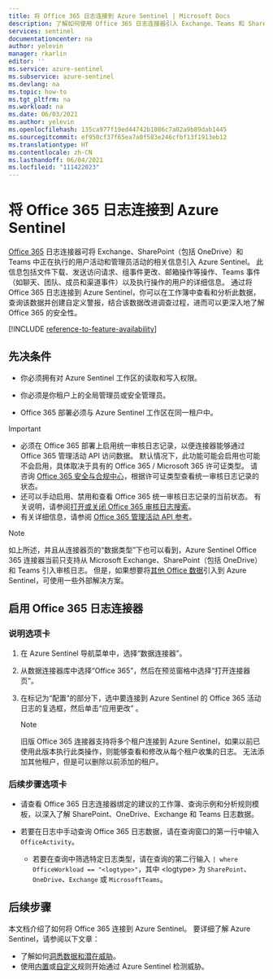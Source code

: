 ```yaml
---
title: 将 Office 365 日志连接到 Azure Sentinel | Microsoft Docs
description: 了解如何使用 Office 365 日志连接器引入 Exchange、Teams 和 SharePoint（包括 OneDrive）中正在执行的用户活动和管理员活动的相关信息。
services: sentinel
documentationcenter: na
author: yelevin
manager: rkarlin
editor: ''
ms.service: azure-sentinel
ms.subservice: azure-sentinel
ms.devlang: na
ms.topic: how-to
ms.tgt_pltfrm: na
ms.workload: na
ms.date: 06/03/2021
ms.author: yelevin
ms.openlocfilehash: 135ca977f19ed44742b1086c7a02a9b89dab1445
ms.sourcegitcommit: ef950cf37f65ea7a0f583e246cfbf13f1913eb12
ms.translationtype: HT
ms.contentlocale: zh-CN
ms.lasthandoff: 06/04/2021
ms.locfileid: "111422023"
---
```

# <a name="connect-office-365-logs-to-azure-sentinel"></a>将 Office 365 日志连接到 Azure Sentinel

[Office 365](/office/) 日志连接器可将 Exchange、SharePoint（包括 OneDrive）和 Teams 中正在执行的用户活动和管理员活动的相关信息引入 Azure Sentinel。    此信息包括文件下载、发送访问请求、组事件更改、邮箱操作等操作、Teams 事件（如聊天、团队、成员和渠道事件）以及执行操作的用户的详细信息。 通过将 Office 365 日志连接到 Azure Sentinel，你可以在工作簿中查看和分析此数据，查询该数据并创建自定义警报，结合该数据改进调查过程，进而可以更深入地了解 Office 365 的安全性。

[!INCLUDE [reference-to-feature-availability](includes/reference-to-feature-availability.md)]

## <a name="prerequisites"></a>先决条件

- 你必须拥有对 Azure Sentinel 工作区的读取和写入权限。

- 你必须是你租户上的全局管理员或安全管理员。

- Office 365 部署必须与 Azure Sentinel 工作区在同一租户中。

> [!IMPORTANT]
> - 必须在 Office 365 部署上启用统一审核日志记录，以便连接器能够通过 Office 365 管理活动 API 访问数据。 默认情况下，此功能可能会启用也可能不会启用，具体取决于具有的 Office 365 / Microsoft 365 许可证类型。 请咨询 [Office 365 安全与合规中心](/office365/servicedescriptions/office-365-platform-service-description/office-365-securitycompliance-center)，根据许可证类型查看统一审核日志记录的状态。
> - 还可以手动启用、禁用和查看 Office 365 统一审核日志记录的当前状态。 有关说明，请参阅[打开或关闭 Office 365 审核日志搜索](/office365/securitycompliance/turn-audit-log-search-on-or-off)。
> - 有关详细信息，请参阅 [Office 365 管理活动 API 参考](/office/office-365-management-api/office-365-management-activity-api-reference)。


   > [!NOTE]
   > 如上所述，并且从连接器页的“数据类型”下也可以看到，Azure Sentinel Office 365 连接器当前只支持从 Microsoft Exchange、SharePoint（包括 OneDrive）和 Teams 引入审核日志。 但是，如果想要将[其他 Office 数据](https://techcommunity.microsoft.com/t5/azure-sentinel/ingesting-office-365-alerts-with-graph-security-api/ba-p/984888)引入到 Azure Sentinel，可使用一些外部解决方案。 

## <a name="enable-the-office-365-log-connector"></a>启用 Office 365 日志连接器

### <a name="instructions-tab"></a>说明选项卡

1. 在 Azure Sentinel 导航菜单中，选择“数据连接器”。

1. 从数据连接器库中选择“Office 365”，然后在预览窗格中选择“打开连接器页”。  

1. 在标记为“配置”的部分下，选中要连接到 Azure Sentinel 的 Office 365 活动日志的复选框，然后单击“应用更改” 。 

   > [!NOTE]
   > 旧版 Office 365 连接器支持将多个租户连接到 Azure Sentinel，如果以前已使用此版本执行此类操作，则能够查看和修改从每个租户收集的日志。 无法添加其他租户，但是可以删除以前添加的租户。

### <a name="next-steps-tab"></a>后续步骤选项卡

- 请查看 Office 365 日志连接器绑定的建议的工作簿、查询示例和分析规则模板，以深入了解 SharePoint、OneDrive、Exchange 和 Teams 日志数据。

- 若要在日志中手动查询 Office 365 日志数据，请在查询窗口的第一行中输入 `OfficeActivity`。
   - 若要在查询中筛选特定日志类型，请在查询的第二行输入 `| where OfficeWorkload == "<logtype>"`，其中 \<logtype\> 为 `SharePoint`、`OneDrive`、`Exchange` 或 `MicrosoftTeams`。

## <a name="next-steps"></a>后续步骤
本文档介绍了如何将 Office 365 连接到 Azure Sentinel。 要详细了解 Azure Sentinel，请参阅以下文章：
- 了解如何[洞悉数据和潜在威胁](quickstart-get-visibility.md)。
- 使用[内置](tutorial-detect-threats-built-in.md)或[自定义](tutorial-detect-threats-custom.md)规则开始通过 Azure Sentinel 检测威胁。